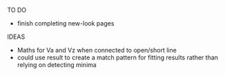 TO DO
   - finish completing new-look pages

IDEAS
  - Maths for Va and Vz when connected to open/short line
  - could use result to create a match pattern for fitting results rather than relying on detecting minima

